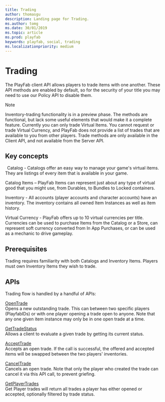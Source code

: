 ```yaml
---
title: Trading
author: thomasgu
description: Landing page for Trading.
ms.author: tomg
ms.date: 30/01/2019
ms.topic: article
ms.prod: playfab
keywords: playfab, social, trading
ms.localizationpriority: medium
---
```


# Trading

The PlayFab client API allows players to trade items with one another. These API methods are enabled by default, so for the security of your title you may need to use our Policy API to disable them.

> [!NOTE]
> Inventory-trading functionality is in a preview phase. The methods are functional, but lack some useful elements that would make it a complete feature. Currently you can only trade Virtual Items. You cannot request or trade Virtual Currency, and PlayFab does not provide a list of trades that are available to you from other players. Trade methods are only available in the Client API, and not available from the Server API.

## Key concepts
  
Catalog - Catalogs offer an easy way to manage your game's virtual items. They are listings of every item that is available in your game.

Catalog Items – PlayFab Items can represent just about any type of virtual good that you might use, from Durables, to Bundles to Locked containers.

Inventory - All accounts (player accounts and character accounts) have an inventory. The inventory contains all owned Item Instances as well as item history.

Virtual Currency - PlayFab offers up to 10 virtual currencies per title. Currencies can be used to purchase Items from the Catalog or a Store, can represent soft currency converted from In App Purchases, or can be used as a mechanic to drive gameplay.
 
## Prerequisites

Trading requires familiarity with both Catalogs and Inventory Items. Players must own Inventory Items they wish to trade.

## APIs

Trading flow is handled by a handful of APIs: 

[OpenTrade](xref:titleid.playfabapi.com.client.trading.opentrade)   
Opens a new outstanding trade. This can between two specific players (PlayfabIDs) or with one player opening a trade open to anyone. Note that any one given item instance may only be in one open trade at a time. 

[GetTradeStatus](xref:titleid.playfabapi.com.client.trading.gettradestatus)    
Allows a client to evaluate a given trade by getting its current status. 
 
[AcceptTrade](xref:titleid.playfabapi.com.client.trading.accepttrade)   
Accepts an open trade. If the call is successful, the offered and accepted items will be swapped between the two players' inventories. 

[CancelTrade](xref:titleid.playfabapi.com.client.trading.canceltrade)   
Cancels an open trade. Note that only the player who created the trade can cancel it via this API call, to prevent griefing. 

[GetPlayerTrades](xref:titleid.playfabapi.com.client.trading.getplayertrades)   
Get Player trades will return all trades a player has either opened or accepted, optionally filtered by trade status. 